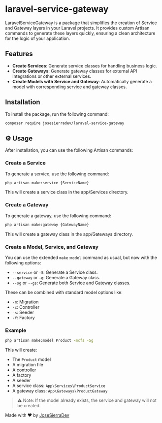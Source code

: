 # laravel-service-gateway
LaravelServiceGateway is a package that simplifies the creation of Service and Gateway layers in your Laravel projects. It provides custom Artisan commands to generate these layers quickly, ensuring a clean architecture for the logic of your application.

## Features

- **Create Services**: Generate service classes for handling business logic.
- **Create Gateways**: Generate gateway classes for external API integrations or other external services.
- **Create Models with Service and Gateway**: Automatically generate a model with corresponding service and gateway classes.

## Installation

To install the package, run the following command:

```bash
composer require josesierradev/laravel-service-gateway
```

## ⚙ Usage

After installation, you can use the following Artisan commands:

### Create a Service

To generate a service, use the following command:

```bash
php artisan make:service {ServiceName}
```
This will create a service class in the app/Services directory.

### Create a Gateway

To generate a gateway, use the following command:

```bash
php artisan make:gateway {GatewayName}
```
This will create a gateway class in the app/Gateways directory.

### Create a Model, Service, and Gateway



You can use the extended `make:model` command as usual, but now with the following options:

- `--service` or `-S`: Generate a Service class.
- `--gateway` or `-g`: Generate a Gateway class.
- `--sg` or `--gs`: Generate both Service and Gateway classes.

These can be combined with standard model options like:

- `-m`: Migration
- `-c`: Controller
- `-s`: Seeder
- `-f`: Factory

### Example

```bash
php artisan make:model Product -mcfs -Sg
```

This will create:
- The `Product` model
- A migration file
- A controller
- A factory
- A seeder
- A service class: `App\Services\ProductService`
- A gateway class: `App\Gateways\ProductGateway`

> ⚠ Note: If the model already exists, the service and gateway will not be created.



Made with ❤️ by [JoseSierraDev](https://github.com/JoseSierraDev)


